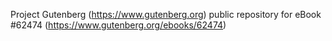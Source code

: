 Project Gutenberg (https://www.gutenberg.org) public repository for eBook #62474 (https://www.gutenberg.org/ebooks/62474)
